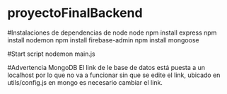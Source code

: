 # proyectoFinalBackend
#Instalaciones de dependencias de node node
npm install express
npm install nodemon
npm install firebase-admin
npm install mongoose

#Start script
nodemon main.js

#Advertencia MongoDB
El link de le base de datos está puesta a un localhost por lo que no va a funcionar sin que se edite el link, ubicado en utils/config.js en mongo es necesario cambiar el link.


